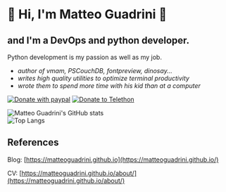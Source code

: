 # 👋 Hi, I'm **Matteo Guadrini** 👋

## and I'm a DevOps and python developer.

Python development is my passion as well as my job.

- _author of vmam, PSCouchDB, fontpreview, dinosay..._
- _writes high quality utilities to optimize terminal productivity_
- _wrote them to spend more time with his kid than at a computer_

[![Donate with paypal](https://img.shields.io/badge/donate-paypal-blue)](https://www.paypal.me/guos)
[![Donate to Telethon](https://img.shields.io/badge/donate-telethon-green)](https://www.telethon.it/sostienici/dona-ora)

![Matteo Guadrini's GitHub stats](https://github-readme-stats.vercel.app/api?username=matteoguadrini&show_icons=true&theme=buefy)
<br>
![Top Langs](https://github-readme-stats.vercel.app/api/top-langs/?username=matteoguadrini&show_icons=true&theme=buefy)

## References

Blog: [https://matteoguadrini.github.io](https://matteoguadrini.github.io/)

CV: [https://matteoguadrini.github.io/about/](https://matteoguadrini.github.io/about/)

<!--
**MatteoGuadrini/MatteoGuadrini** is a ✨ _special_ ✨ repository because its `README.md` (this file) appears on your GitHub profile.

Here are some ideas to get you started:

- 🔭 I’m currently working on ...
- 🌱 I’m currently learning ...
- 👯 I’m looking to collaborate on ...
- 🤔 I’m looking for help with ...
- 💬 Ask me about ...
- 📫 How to reach me: ...
- 😄 Pronouns: ...
- ⚡ Fun fact: ...
-->
